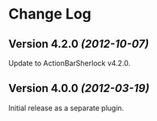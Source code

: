 Change Log
===========

Version 4.2.0 *(2012-10-07)*
----------------------------

Update to ActionBarSherlock v4.2.0.


Version 4.0.0 *(2012-03-19)*
----------------------------

Initial release as a separate plugin.
